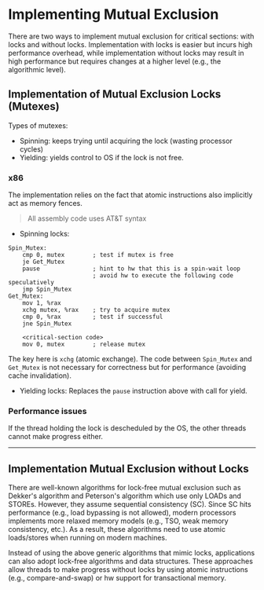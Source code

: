 # Implementing Mutual Exclusion

There are two ways to implement mutual exclusion for critical sections: with locks and without locks. Implementation with locks is easier but incurs high performance overhead, while implementation without locks may result in high performance but requires changes at a higher level (e.g., the algorithmic level).

## Implementation of Mutual Exclusion Locks (Mutexes)

Types of mutexes:
- Spinning: keeps trying until acquiring the lock (wasting processor cycles)
- Yielding: yields control to OS if the lock is not free.

### x86

The implementation relies on the fact that atomic instructions also implicitly act as memory fences.

> All assembly code uses AT&T syntax

- Spinning locks:

```
Spin_Mutex:
    cmp 0, mutex        ; test if mutex is free
    je Get_Mutex
    pause               ; hint to hw that this is a spin-wait loop
                        ; avoid hw to execute the following code speculatively
    jmp Spin_Mutex
Get_Mutex:
    mov 1, %rax
    xchg mutex, %rax    ; try to acquire mutex
    cmp 0, %rax         ; test if successful
    jne Spin_Mutex

    <critical-section code>
    mov 0, mutex        ; release mutex
```

The key here is `xchg` (atomic exchange). The code between `Spin_Mutex` and `Get_Mutex` is not necessary for correctness but for performance (avoiding cache invalidation).

- Yielding locks:
Replaces the `pause` instruction above with call for yield.

### Performance issues
If the thread holding the lock is descheduled by the OS, the other threads cannot make progress either.

---

## Implementation Mutual Exclusion without Locks
There are well-known algorithms for lock-free mutual exclusion such as Dekker's algorithm and Peterson's algorithm which use only LOADs and STOREs. However, they assume sequential consistency (SC). Since SC hits performance (e.g., load bypassing is not allowed), modern processors implements more relaxed memory models (e.g., TSO, weak memory consistency, etc.). As a result, these algorithms need to use atomic loads/stores when running on modern machines.

Instead of using the above generic algorithms that mimic locks, applications can also adopt lock-free algorithms and data structures. These approaches allow threads to make progress without locks by using atomic instructions (e.g., compare-and-swap) or hw support for transactional memory.

